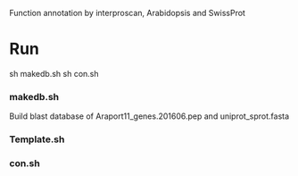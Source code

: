 Function annotation by interproscan, Arabidopsis and SwissProt

# Run
sh makedb.sh
sh con.sh

### makedb.sh
Build blast database of Araport11_genes.201606.pep and uniprot_sprot.fasta

### Template.sh


### con.sh
